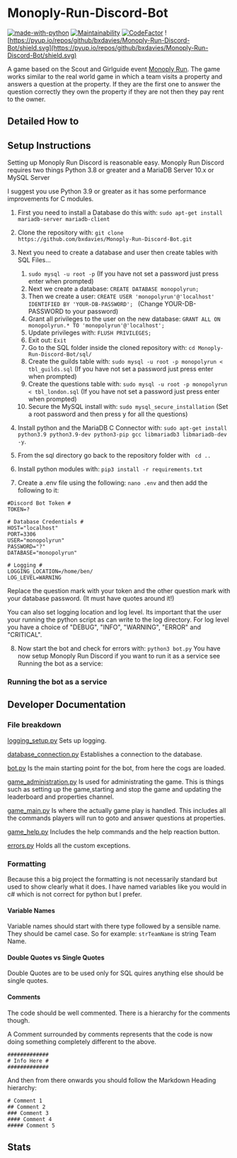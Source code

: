 # Monoply-Run-Discord-Bot
[![made-with-python](https://img.shields.io/badge/Made%20with-Python-1f425f.svg)](https://www.python.org/)
[![Maintainability](https://api.codeclimate.com/v1/badges/0b3a1292f8224e543943/maintainability)](https://codeclimate.com/github/bxdavies/Monoply-Run-Discord-Bot/maintainability)
[![CodeFactor](https://www.codefactor.io/repository/github/bxdavies/monoply-run-discord-bot/badge/main)](https://www.codefactor.io/repository/github/bxdavies/monoply-run-discord-bot/overview/main)
![https://pyup.io/repos/github/bxdavies/Monoply-Run-Discord-Bot/shield.svg](https://pyup.io/repos/github/bxdavies/Monoply-Run-Discord-Bot/shield.svg)

A game based on the Scout and Girlguide event [Monoply Run](https://monopoly-run.co.uk/). The game works similar to the real world game in which a team visits a property and answers a question at the property. If they are the first one to answer the question correctly they own the property if they are not then they pay rent to the owner.

## Detailed How to ##

## Setup Instructions ##
Setting up Monoply Run Discord is reasonable easy. Monoply Run Discord requires two things Python 3.8 or greater and a MariaDB Server 10.x or MySQL Server

I suggest you use Python 3.9 or greater as it has some performance improvements for C modules.


1. First you need to install a Database do this with: ```sudo apt-get install mariadb-server mariadb-client```

2. Clone the repository with: ```git clone https://github.com/bxdavies/Monoply-Run-Discord-Bot.git```

3. Next you need to create a database and user then create tables with SQL Files... 
    1. ```sudo mysql -u root -p``` (If you have not set a password just press enter when prompted)
    2. Next we create a database: ```CREATE DATABASE monopolyrun;```
    3. Then we create a user: ```CREATE USER 'monopolyrun'@'localhost' IDENTIFIED BY 'YOUR-DB-PASSWORD'; ``` (Change YOUR-DB-PASSWORD to your password)
    4. Grant all privileges to the user on the new database: ```GRANT ALL ON monopolyrun.* TO 'monopolyrun'@'localhost';  ```
    5. Update privileges with: ```FLUSH PRIVILEGES; ```
    6. Exit out: ```Exit```
    7. Go to the SQL folder inside the cloned repository with: ```cd Monoply-Run-Discord-Bot/sql/```
    8. Create the guilds table with: ```sudo mysql -u root -p monopolyrun < tbl_guilds.sql``` (If you have not set a password just press enter when prompted)
    9. Create the questions table with: ```sudo mysql -u root -p monopolyrun < tbl_london.sql```  (If you have not set a password just press enter when prompted)
    10. Secure the MySQL install with: ```sudo mysql_secure_installation``` (Set a root password and then press y for all the questions)

4. Install python and the MariaDB C Connector with: ```sudo apt-get install python3.9 python3.9-dev python3-pip gcc libmariadb3 libmariadb-dev -y```.

5. From the sql directory go back to the repository folder with ``` cd ..```
6. Install python modules with: ```pip3 install -r requirements.txt ```
7. Create a .env file using the following: ```nano .env``` and then add the following to it: 
```
#Discord Bot Token #
TOKEN=?

# Database Credentials #
HOST="localhost"
PORT=3306
USER="monopolyrun"
PASSWORD="?"
DATABASE="monopolyrun"

# Logging #
LOGGING_LOCATION=/home/ben/
LOG_LEVEL=WARNING
```
Replace the question mark with your token and the other question mark with your database password. (It must have quotes around it!)


You can also set logging location and log level. Its important that the user your running the python script as can write to the log directory. For log level you have a choice of "DEBUG", "INFO", "WARNING", "ERROR" and "CRITICAL".

8. Now start the bot and check for errors with: ```python3 bot.py``` You have now setup Monoply Run Discord if you want to run it as a service see Running the bot as a service: 

### Running the bot as a service ###

## Developer Documentation ##

### File breakdown ###
[logging_setup.py](logging_setup.py) Sets up logging.

[database_connection.py](database_connection.py) Establishes a connection to the database.

[bot.py](bot.py) Is the main starting point for the bot, from here the cogs are loaded.

[game_administration.py](game_administration.py) Is used for administrating the game. This is things such as setting up the game,starting and stop the game and updating the leaderboard and properties channel.

[game_main.py](game_main.py) Is where the actually game play is handled. This includes all the commands players will run to goto and answer questions at properties. 

[game_help.py](game_help.py) Includes the help commands and the help reaction button.

[errors.py](errors.py) Holds all the custom exceptions.

### Formatting ###
Because this a big project the formatting is not necessarily standard but used to show clearly what it does. I have named variables like you would in c# which is not correct for python but I prefer.

#### Variable Names ###
Variable names should start with there type followed by a sensible name. They should be camel case. So for example: ```strTeamName``` is string Team Name.

#### Double Quotes vs Single Quotes #####
Double Quotes are to be used only for SQL quires anything else should be single quotes.

#### Comments ####
The code should be well commented. There is a hierarchy for the comments though. 

A Comment surrounded by comments represents that the code is now doing something completely different to the above.
```
#############
# Info Here #
#############
```
And then from there onwards you should follow the Markdown Heading hierarchy:

```
# Comment 1
## Comment 2
### Comment 3
#### Comment 4
##### Comment 5
```

## Stats ##
